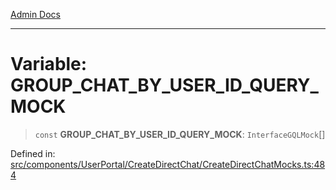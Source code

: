 [Admin Docs](/)

---

# Variable: GROUP_CHAT_BY_USER_ID_QUERY_MOCK

> `const` **GROUP_CHAT_BY_USER_ID_QUERY_MOCK**: `InterfaceGQLMock`[]

Defined in: [src/components/UserPortal/CreateDirectChat/CreateDirectChatMocks.ts:484](https://github.com/PalisadoesFoundation/talawa-admin/blob/main/src/components/UserPortal/CreateDirectChat/CreateDirectChatMocks.ts#L484)
